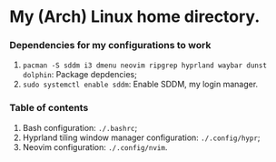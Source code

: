 # My (Arch) Linux home directory.

### Dependencies for my configurations to work
1. `pacman -S sddm i3 dmenu neovim ripgrep hyprland waybar dunst dolphin`: Package depdencies;
2. `sudo systemctl enable sddm`: Enable SDDM, my login manager.

### Table of contents
1. Bash configuration: `./.bashrc`;
2. Hyprland tiling window manager configuration: `./.config/hypr`;
3. Neovim configuration: `./.config/nvim`.
